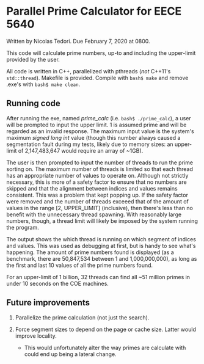 # Parallel Prime Calculator for EECE 5640
Written by Nicolas Tedori. Due February 7, 2020 at 0800.

This code will calculate prime numbers, up-to and including the upper-limit provided by the user.

All code is written in C++, parallelized with pthreads (_not_ C++11's `std::thread`). Makefile is provided. Compile with `bash$ make` and remove .exe's with `bash$ make clean`. 

## Running code

After running the exe, named *prime_calc* (i.e. `bash$ ./prime_calc`), a user will be prompted to input the upper limit. 1 is assumed prime and will be regarded as an invalid response. The maximum input value is the system's maximum *signed long int* value (though this number always caused a segmentation fault during my tests, likely due to memory sizes: an upper-limit of 2,147,483,647 would require an array of ~1GB).

The user is then prompted to input the number of threads to run the prime sorting on. The maximum number of threads is limited so that each thread has an appropriate number of values to operate on. Although not strictly necessary, this is more of a safety factor to ensure that no numbers are skipped and that the alignment between indices and values remains consistent. This was a problem that kept popping up. If the safety factor were removed and the number of threads exceeed that of the amount of values in the range [2, UPPER_LIMIT] (inclusive), then there's less than no benefit with the unnecessary thread spawning. With reasonably large numbers, though, a thread limit will likely be imposed by the system running the program.

The output shows the which thread is running on which segment of indices and values. This was used as debugging at first, but is handy to see what's happening. The amount of prime numbers found is displayed (as a benchmark, there are 50,847,534 between 1 and 1,000,000,000), as long as the first and last 10 values of all the prime numbers found.

For an upper-limit of 1 billion, 32 threads can find all ~51 million primes in under 10 seconds on the COE machines.

## Future improvements
1. Parallelize the prime calculation (not just the search).

2. Force segment sizes to depend on the page or cache size. Latter would improve locality.
   - This would unfortunately alter the way primes are calculate with could end up being a lateral change.